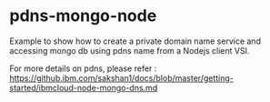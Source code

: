 # pdns-mongo-node
Example to show how to create a private domain name service and accessing mongo db using pdns name from a Nodejs client VSI.   

For more details on pdns, please refer : https://github.ibm.com/sakshan1/docs/blob/master/getting-started/ibmcloud-node-mongo-dns.md

